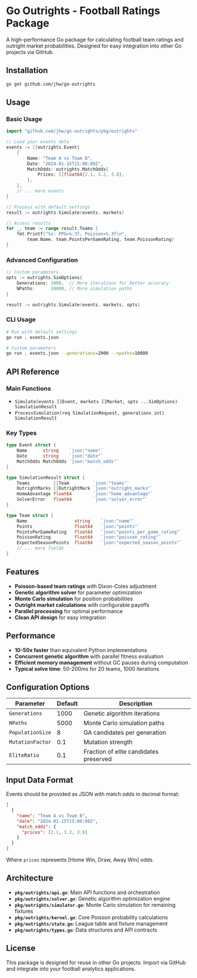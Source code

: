 # Go Outrights - Football Ratings Package

A high-performance Go package for calculating football team ratings and outright market probabilities. Designed for easy integration into other Go projects via GitHub.

## Installation

```bash
go get github.com/jhw/go-outrights
```

## Usage

### Basic Usage

```go
import "github.com/jhw/go-outrights/pkg/outrights"

// Load your events data
events := []outrights.Event{
    {
        Name: "Team A vs Team B",
        Date: "2024-01-15T15:00:00Z",
        MatchOdds: outrights.MatchOdds{
            Prices: []float64{2.1, 3.2, 3.8},
        },
    },
    // ... more events
}

// Process with default settings
result := outrights.Simulate(events, markets)

// Access results
for _, team := range result.Teams {
    fmt.Printf("%s: PPG=%.3f, Poisson=%.3f\n", 
        team.Name, team.PointsPerGameRating, team.PoissonRating)
}
```

### Advanced Configuration

```go
// Custom parameters
opts := outrights.SimOptions{
    Generations: 2000,  // More iterations for better accuracy
    NPaths:      10000, // More simulation paths
}

result := outrights.Simulate(events, markets, opts)
```

### CLI Usage

```bash
# Run with default settings
go run . events.json

# Custom parameters
go run . events.json --generations=2000 --npaths=10000
```

## API Reference

### Main Functions

- `Simulate(events []Event, markets []Market, opts ...SimOptions) SimulationResult`
- `ProcessSimulation(req SimulationRequest, generations int) SimulationResult`

### Key Types

```go
type Event struct {
    Name      string    `json:"name"`
    Date      string    `json:"date"`
    MatchOdds MatchOdds `json:"match_odds"`
}

type SimulationResult struct {
    Teams         []Team         `json:"teams"`
    OutrightMarks []OutrightMark `json:"outright_marks"`
    HomeAdvantage float64        `json:"home_advantage"`
    SolverError   float64        `json:"solver_error"`
}

type Team struct {
    Name                  string    `json:"name"`
    Points                float64   `json:"points"`
    PointsPerGameRating   float64   `json:"points_per_game_rating"`
    PoissonRating         float64   `json:"poisson_rating"`
    ExpectedSeasonPoints  float64   `json:"expected_season_points"`
    // ... more fields
}
```

## Features

- **Poisson-based team ratings** with Dixon-Coles adjustment
- **Genetic algorithm solver** for parameter optimization
- **Monte Carlo simulation** for position probabilities
- **Outright market calculations** with configurable payoffs
- **Parallel processing** for optimal performance
- **Clean API design** for easy integration

## Performance

- **10-50x faster** than equivalent Python implementations
- **Concurrent genetic algorithm** with parallel fitness evaluation
- **Efficient memory management** without GC pauses during computation
- **Typical solve time**: 50-200ms for 20 teams, 1000 iterations

## Configuration Options

| Parameter | Default | Description |
|-----------|---------|-------------|
| `Generations` | 1000 | Genetic algorithm iterations |
| `NPaths` | 5000 | Monte Carlo simulation paths |
| `PopulationSize` | 8 | GA candidates per generation |
| `MutationFactor` | 0.1 | Mutation strength |
| `EliteRatio` | 0.1 | Fraction of elite candidates preserved |

## Input Data Format

Events should be provided as JSON with match odds in decimal format:

```json
[
  {
    "name": "Team A vs Team B",
    "date": "2024-01-15T15:00:00Z",
    "match_odds": {
      "prices": [2.1, 3.2, 3.8]
    }
  }
]
```

Where `prices` represents [Home Win, Draw, Away Win] odds.

## Architecture

- **`pkg/outrights/api.go`**: Main API functions and orchestration
- **`pkg/outrights/solver.go`**: Genetic algorithm optimization engine
- **`pkg/outrights/simulator.go`**: Monte Carlo simulation for remaining fixtures
- **`pkg/outrights/kernel.go`**: Core Poisson probability calculations
- **`pkg/outrights/state.go`**: League table and fixture management
- **`pkg/outrights/types.go`**: Data structures and API contracts

## License

This package is designed for reuse in other Go projects. Import via GitHub and integrate into your football analytics applications.